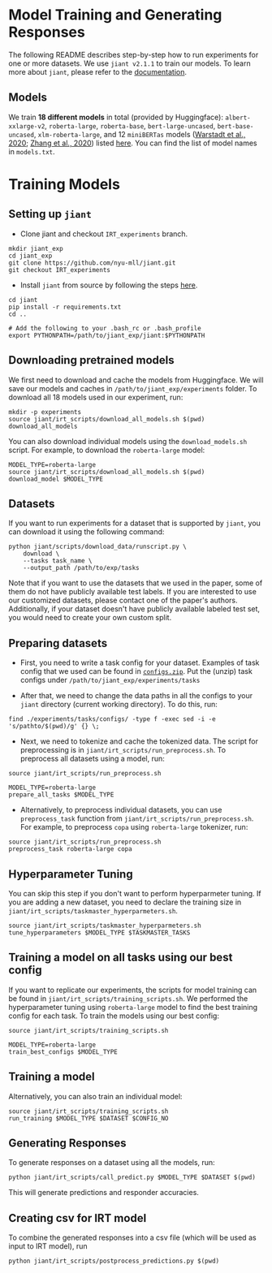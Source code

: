 # Model Training and Generating Responses

The following README describes step-by-step how to run experiments for one or more datasets. We use `jiant v2.1.1` to train our models. To learn more about `jiant`, please refer to the [documentation](https://github.com/nyu-mll/jiant/tree/v2.1.1).

## Models

We train **18 different models** in total (provided by Huggingface): `albert-xxlarge-v2`, `roberta-large`, `roberta-base`, `bert-large-uncased`, `bert-base-uncased`, `xlm-roberta-large`, and 12 `miniBERTas` models ([Warstadt et al., 2020](https://arxiv.org/pdf/2010.05358.pdf); [Zhang et al., 2020](https://arxiv.org/abs/2011.04946)) listed [here](https://huggingface.co/nyu-mll). You can find the list of model names in `models.txt`.

# Training Models

## Setting up `jiant`

- Clone jiant and checkout `IRT_experiments` branch.
```
mkdir jiant_exp
cd jiant_exp
git clone https://github.com/nyu-mll/jiant.git
git checkout IRT_experiments
```

- Install `jiant` from source by following  the steps [here](https://github.com/nyu-mll/jiant/tree/IRT_experiments#installation).
```
cd jiant
pip install -r requirements.txt
cd ..

# Add the following to your .bash_rc or .bash_profile 
export PYTHONPATH=/path/to/jiant_exp/jiant:$PYTHONPATH
```

## Downloading pretrained models

We first need to download and cache the models from Huggingface. We will save our models and caches in `/path/to/jiant_exp/experiments` folder. To download all 18 models used in our experiment, run:

```
mkdir -p experiments
source jiant/irt_scripts/download_all_models.sh $(pwd)
download_all_models
```

You can also download individual models using the `download_models.sh` script. For example, to download the `roberta-large` model:

```
MODEL_TYPE=roberta-large
source jiant/irt_scripts/download_all_models.sh $(pwd)
download_model $MODEL_TYPE
```

## Datasets

If you want to run experiments for a dataset that is supported by `jiant`, you can download it using the following command:
```
python jiant/scripts/download_data/runscript.py \
    download \
    --tasks task_name \
    --output_path /path/to/exp/tasks
```
Note that if you want to use the datasets that we used in the paper, some of them do not have publicly available test labels. If you are interested to use our customized datasets, please contact one of the paper's authors. Additionally, if your dataset doesn't have publicly available labeled test set, you would need to create your own custom split.


## Preparing datasets

- First, you need to write a task config for your dataset. Examples of task config that we used can be found in [`configs.zip`](https://github.com/nyu-mll/nlu-test-sets/tree/main/jiant_task_data). Put the (unzip) task configs under `/path/to/jiant_exp/experiments/tasks`

- After that, we need to change the data paths in all the configs to your `jiant` directory (current working directory). To do this, run:
```
find ./experiments/tasks/configs/ -type f -exec sed -i -e 's/pathto/$(pwd)/g' {} \;
```

- Next, we need to tokenize and cache the tokenized data. The script for preprocessing is in `jiant/irt_scripts/run_preprocess.sh`. To preprocess all datasets using a model, run:
```
source jiant/irt_scripts/run_preprocess.sh

MODEL_TYPE=roberta-large
prepare_all_tasks $MODEL_TYPE
```

- Alternatively, to preprocess individual datasets, you can use `preprocess_task` function from `jiant/irt_scripts/run_preprocess.sh`. For example, to preprocess `copa` using `roberta-large` tokenizer, run:
```
source jiant/irt_scripts/run_preprocess.sh
preprocess_task roberta-large copa
```

## Hyperparameter Tuning
You can skip this step if you don't want to perform hyperparmeter tuning. If you are adding a new dataset, you need to declare the training size in `jiant/irt_scripts/taskmaster_hyperparmeters.sh`.
```
source jiant/irt_scripts/taskmaster_hyperparmeters.sh
tune_hyperparameters $MODEL_TYPE $TASKMASTER_TASKS
```

## Training a model on all tasks using our best config
If you want to replicate our experiments, the scripts for model training can be found in `jiant/irt_scripts/training_scripts.sh`. We performed the hyperparameter tuning using `roberta-large` model to find the best training config for each task. To train the models using our best config:
```
source jiant/irt_scripts/training_scripts.sh

MODEL_TYPE=roberta-large
train_best_configs $MODEL_TYPE
```

## Training a model
Alternatively, you can also train an individual model:
```
source jiant/irt_scripts/training_scripts.sh
run_training $MODEL_TYPE $DATASET $CONFIG_NO
```


## Generating Responses
To generate responses on a dataset using all the models, run:
```
python jiant/irt_scripts/call_predict.py $MODEL_TYPE $DATASET $(pwd)
```
This will generate predictions and responder accuracies.


## Creating csv for IRT model
To combine the generated responses into a csv file (which will be used as input to IRT model), run
```
python jiant/irt_scripts/postprocess_predictions.py $(pwd)
```


